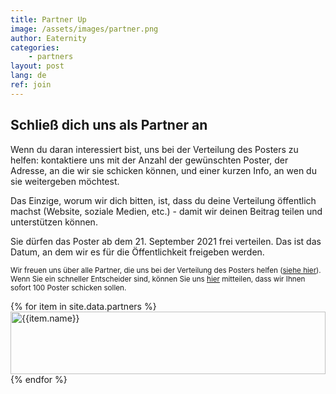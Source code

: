 ```yaml
---
title: Partner Up
image: /assets/images/partner.png
author: Eaternity
categories: 
    - partners
layout: post
lang: de
ref: join
---
```


## Schließ dich uns als Partner an

Wenn du daran interessiert bist, uns bei der Verteilung des Posters zu helfen: kontaktiere uns mit der Anzahl der gewünschten Poster, der Adresse, an die wir sie schicken können, und einer kurzen Info, an wen du sie weitergeben möchtest.

Das Einzige, worum wir dich bitten, ist, dass du deine Verteilung öffentlich machst (Website, soziale Medien, etc.) - damit wir deinen Beitrag teilen und unterstützen können.

Sie dürfen das Poster ab dem 21. September 2021 frei verteilen. Das ist das Datum, an dem wir es für die Öffentlichkeit freigeben werden.

<small>Wir freuen uns über alle Partner, die uns bei der Verteilung des Posters helfen (<a href="/blog/poster-campaign-de/">siehe hier</a>). Wenn Sie ein schneller Entscheider sind, können Sie uns <a href="/de/purchase/">hier</a> mitteilen, dass wir Ihnen sofort 100 Poster schicken sollen.</small>


<div class="container">
    <div class="row">
        {% for item in site.data.partners %}
        <div class="col-lg-2 col-md-2 col-sm-2 col-xs-4">
            <div class="item">
                <img height="100" width="100%" src="{{item.image}}" alt="{{item.name}}" title="{{item.name}}">
            </div>
        </div>
        {% endfor %}
    </div>
</div>

